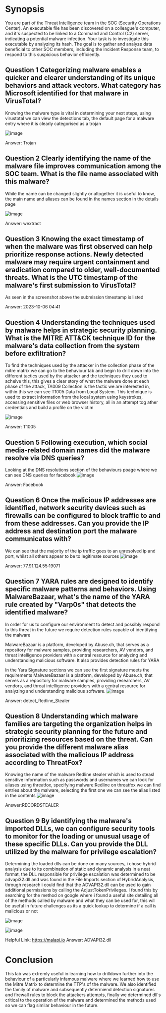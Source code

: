 # Synopsis 
You are part of the Threat Intelligence team in the SOC (Security Operations Center). An executable file has been discovered on a colleague's computer, and it's suspected to be linked to a Command and Control (C2) server, indicating a potential malware infection.
Your task is to investigate this executable by analyzing its hash. The goal is to gather and analyze data beneficial to other SOC members, including the Incident Response team, to respond to this suspicious behavior efficiently.

## Question 1 Categorizing malware enables a quicker and clearer understanding of its unique behaviors and attack vectors. What category has Microsoft identified for that malware in VirusTotal?
Knowing the malware type is vital in determining your next steps, using virustotal we can view the detections tab, the default page for a malware entry where it is clearly categorised as a trojan

![image](https://github.com/user-attachments/assets/5ee25950-1797-42ca-bb98-784d9a22111d)

Answer: Trojan

## Question 2 Clearly identifying the name of the malware file improves communication among the SOC team. What is the file name associated with this malware?
While the name can be changed slightly or altogether it is useful to know, the main name and aliases can be found in the names section in the details page 

![image](https://github.com/user-attachments/assets/ccb7a168-4738-4345-92af-5280260a8625)

Answer: wextract

## Question 3 Knowing the exact timestamp of when the malware was first observed can help prioritize response actions. Newly detected malware may require urgent containment and eradication compared to older, well-documented threats. What is the UTC timestamp of the malware's first submission to VirusTotal?
As seen in the screenshot above the submission timestamp is listed 

Answer: 2023-10-06 04:41

## Question 4 Understanding the techniques used by malware helps in strategic security planning. What is the MITRE ATT&CK technique ID for the malware's data collection from the system before exfiltration?
To find the techniques used by the attacker in the collection phase of the mitre matrix we can go to the behaviour tab and begin to drill down into the different tactics used by the attacker and the techniques
they used to acheive this, this gives a clear story of what the malware done at each phase of the attack, TA009 Collection is the tactic we are interested in, within this we can see T1005 Data from Local System.
This technique is used to extract information from the local system using keystrokes, accessing sensitive files or web browser history, all in an attempt tog ather credentials and build a profile on the victim

![image](https://github.com/user-attachments/assets/69fe7a17-eda2-4599-90d9-807461a5f1e8)

Answer: T1005
## Question 5 Following execution, which social media-related domain names did the malware resolve via DNS queries?

Looking at the DNS resolutions section of the behaviours poage where we can see DNS queries for facebook
![image](https://github.com/user-attachments/assets/2c8334ed-1afd-40a8-94f9-bfd7199ab597)

Answer: Facebook

## Question 6 Once the malicious IP addresses are identified, network security devices such as firewalls can be configured to block traffic to and from these addresses. Can you provide the IP address and destination port the malware communicates with?
We can see that the majority of the ip traffic goes to an unresolved ip and port, whilst all others appear to be to legitimate sources
![image](https://github.com/user-attachments/assets/b326ca83-d835-4b33-b69c-ac448b731ef4)

Answer: 77.91.124.55:19071

## Question 7 YARA rules are designed to identify specific malware patterns and behaviors. Using MalwareBazaar, what's the name of the YARA rule created by "Varp0s" that detects the identified malware?
In order for us to configure our environment to detect and possibly respond to this threat in the future we require detection rules capable of identifying the malware

MalwareBazaar is a platform, developed by Abuse.ch, that serves as a repository for malware samples, providing researchers, AV vendors, and threat intelligence providers with a central resource for analyzing and understanding malicious software.
It also provides detection rules for YARA

In the Yara Signature sections we can see the first signature meets the requirements
MalwareBazaar is a platform, developed by Abuse.ch, that serves as a repository for malware samples, providing researchers, AV vendors, and threat intelligence providers with a central resource for analyzing and understanding malicious software.
![image](https://github.com/user-attachments/assets/40fe4ab1-0dee-48a4-b0e9-6cffdf12e65f)

Answer: detect_Redline_Stealer

## Question 8 Understanding which malware families are targeting the organization helps in strategic security planning for the future and prioritizing resources based on the threat. Can you provide the different malware alias associated with the malicious IP address according to ThreatFox?
Knowing the name of the malware Redline stealer which is used to steasl sensitive information such as passwords and usernames we can look for aliases using threatfox, specifying malware:Redline on threatfox we can
find entries about the malware, selecting the first one we can see the alias listed in the contents
![image](https://github.com/user-attachments/assets/9da0ad67-3887-411b-b5a4-ec72f1a305e3)

Answer:RECORDSTEALER

## Question 9 By identifying the malware's imported DLLs, we can configure security tools to monitor for the loading or unusual usage of these specific DLLs. Can you provide the DLL utilized by the malware for privilege escalation?
Determining the loaded dlls can be done on many sources, i chose hybrid analysis due to its combination of static and dynamic analysis in a neat format, the DLL responsible for privilege escalation was determined
to be advapi32.dll and was found in the File Imports section of HybridAnalysis, through research i could find that the ADVAPI32.dll can be used to gain additional permissions by calling the AdjustTokenPrivileges. I found this by searching for the method
on google where i found a useful site detailing all of the methods called by malware and what they can be used for, this will be useful in future challenges as its a quick lookup to determine if a call
is malicious or not 

![image](https://github.com/user-attachments/assets/e62d0169-01d8-49c5-a35e-4217afe6ec06)

![image](https://github.com/user-attachments/assets/8152b397-aaa6-494e-b5bd-90552a65d568)

Helpful Link: https://malapi.io
Answer: ADVAPI32.dll

# Conclusion
This lab was extremly useful in learning how to drilldown further into the behaviour of a particularly infamous malware where we learned how to use the Mitre Matrix to determine the TTP's of the malware. We also identified the family of malware and subsequently determiend detection signatures
and firewall rules to block the attackers attempts, finally we determined dll's critical to the operation of the malware and determined the methods used so we can flag similar behaviour in the future.

